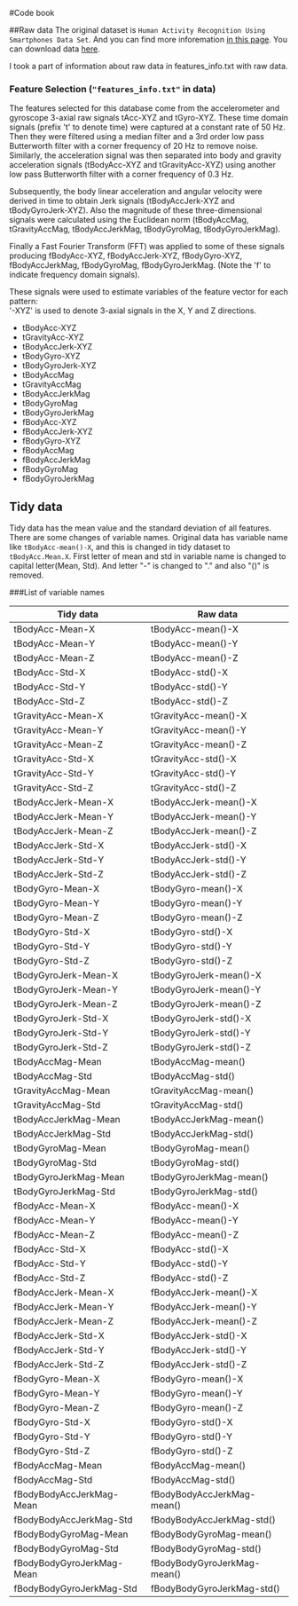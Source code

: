 #Code book

##Raw data
The original dataset is `Human Activity Recognition Using Smartphones Data Set`. And you can find more inforemation [in this page][1]. You can download data [here][2].

I took a part of information about raw data in features_info.txt with raw data.

### Feature Selection (`"features_info.txt"` in data)
The features selected for this database come from the accelerometer and gyroscope 3-axial raw signals tAcc-XYZ and tGyro-XYZ. These time domain signals (prefix 't' to denote time) were captured at a constant rate of 50 Hz. Then they were filtered using a median filter and a 3rd order low pass Butterworth filter with a corner frequency of 20 Hz to remove noise. Similarly, the acceleration signal was then separated into body and gravity acceleration signals (tBodyAcc-XYZ and tGravityAcc-XYZ) using another low pass Butterworth filter with a corner frequency of 0.3 Hz. 

Subsequently, the body linear acceleration and angular velocity were derived in time to obtain Jerk signals (tBodyAccJerk-XYZ and tBodyGyroJerk-XYZ). Also the magnitude of these three-dimensional signals were calculated using the Euclidean norm (tBodyAccMag, tGravityAccMag, tBodyAccJerkMag, tBodyGyroMag, tBodyGyroJerkMag). 

Finally a Fast Fourier Transform (FFT) was applied to some of these signals producing fBodyAcc-XYZ, fBodyAccJerk-XYZ, fBodyGyro-XYZ, fBodyAccJerkMag, fBodyGyroMag, fBodyGyroJerkMag. (Note the 'f' to indicate frequency domain signals). 

These signals were used to estimate variables of the feature vector for each pattern:  
'-XYZ' is used to denote 3-axial signals in the X, Y and Z directions.

- tBodyAcc-XYZ
- tGravityAcc-XYZ
- tBodyAccJerk-XYZ
- tBodyGyro-XYZ
- tBodyGyroJerk-XYZ
- tBodyAccMag
- tGravityAccMag
- tBodyAccJerkMag
- tBodyGyroMag
- tBodyGyroJerkMag
- fBodyAcc-XYZ
- fBodyAccJerk-XYZ
- fBodyGyro-XYZ
- fBodyAccMag
- fBodyAccJerkMag
- fBodyGyroMag
- fBodyGyroJerkMag

## Tidy data
Tidy data has the mean value and the standard deviation of all features. There are some changes of variable names. Original data has variable name like `tBodyAcc-mean()-X`, and this is changed in tidy dataset to `tBodyAcc.Mean.X`.
First letter of mean and std in variable name is changed to capital letter(Mean, Std). And letter "-" is changed to "." and also "()" is removed.

###List of variable names
 

 Tidy data               |Raw data
 ------------------------|------------------
tBodyAcc-Mean-X          |tBodyAcc-mean()-X
tBodyAcc-Mean-Y          |tBodyAcc-mean()-Y
tBodyAcc-Mean-Z          |tBodyAcc-mean()-Z
tBodyAcc-Std-X           |tBodyAcc-std()-X
tBodyAcc-Std-Y           |tBodyAcc-std()-Y
tBodyAcc-Std-Z           |tBodyAcc-std()-Z
tGravityAcc-Mean-X       |tGravityAcc-mean()-X
tGravityAcc-Mean-Y       |tGravityAcc-mean()-Y
tGravityAcc-Mean-Z       |tGravityAcc-mean()-Z
tGravityAcc-Std-X        |tGravityAcc-std()-X
tGravityAcc-Std-Y        |tGravityAcc-std()-Y
tGravityAcc-Std-Z        |tGravityAcc-std()-Z
tBodyAccJerk-Mean-X      |tBodyAccJerk-mean()-X
tBodyAccJerk-Mean-Y      |tBodyAccJerk-mean()-Y
tBodyAccJerk-Mean-Z      |tBodyAccJerk-mean()-Z
tBodyAccJerk-Std-X       |tBodyAccJerk-std()-X
tBodyAccJerk-Std-Y       |tBodyAccJerk-std()-Y
tBodyAccJerk-Std-Z       |tBodyAccJerk-std()-Z
tBodyGyro-Mean-X         |tBodyGyro-mean()-X
tBodyGyro-Mean-Y         |tBodyGyro-mean()-Y
tBodyGyro-Mean-Z         |tBodyGyro-mean()-Z
tBodyGyro-Std-X          |tBodyGyro-std()-X
tBodyGyro-Std-Y          |tBodyGyro-std()-Y
tBodyGyro-Std-Z          |tBodyGyro-std()-Z
tBodyGyroJerk-Mean-X     |tBodyGyroJerk-mean()-X
tBodyGyroJerk-Mean-Y     |tBodyGyroJerk-mean()-Y
tBodyGyroJerk-Mean-Z     |tBodyGyroJerk-mean()-Z
tBodyGyroJerk-Std-X      |tBodyGyroJerk-std()-X
tBodyGyroJerk-Std-Y      |tBodyGyroJerk-std()-Y
tBodyGyroJerk-Std-Z      |tBodyGyroJerk-std()-Z
tBodyAccMag-Mean         |tBodyAccMag-mean()
tBodyAccMag-Std          |tBodyAccMag-std()
tGravityAccMag-Mean      |tGravityAccMag-mean()
tGravityAccMag-Std       |tGravityAccMag-std()
tBodyAccJerkMag-Mean     |tBodyAccJerkMag-mean()
tBodyAccJerkMag-Std      |tBodyAccJerkMag-std()
tBodyGyroMag-Mean        |tBodyGyroMag-mean()
tBodyGyroMag-Std         |tBodyGyroMag-std()
tBodyGyroJerkMag-Mean    |tBodyGyroJerkMag-mean()
tBodyGyroJerkMag-Std     |tBodyGyroJerkMag-std()
fBodyAcc-Mean-X          |fBodyAcc-mean()-X
fBodyAcc-Mean-Y          |fBodyAcc-mean()-Y
fBodyAcc-Mean-Z          |fBodyAcc-mean()-Z
fBodyAcc-Std-X           |fBodyAcc-std()-X
fBodyAcc-Std-Y           |fBodyAcc-std()-Y
fBodyAcc-Std-Z           |fBodyAcc-std()-Z
fBodyAccJerk-Mean-X      |fBodyAccJerk-mean()-X
fBodyAccJerk-Mean-Y      |fBodyAccJerk-mean()-Y
fBodyAccJerk-Mean-Z      |fBodyAccJerk-mean()-Z
fBodyAccJerk-Std-X       |fBodyAccJerk-std()-X
fBodyAccJerk-Std-Y       |fBodyAccJerk-std()-Y
fBodyAccJerk-Std-Z       |fBodyAccJerk-std()-Z
fBodyGyro-Mean-X         |fBodyGyro-mean()-X
fBodyGyro-Mean-Y         |fBodyGyro-mean()-Y
fBodyGyro-Mean-Z         |fBodyGyro-mean()-Z
fBodyGyro-Std-X          |fBodyGyro-std()-X
fBodyGyro-Std-Y          |fBodyGyro-std()-Y
fBodyGyro-Std-Z          |fBodyGyro-std()-Z
fBodyAccMag-Mean         |fBodyAccMag-mean()
fBodyAccMag-Std          |fBodyAccMag-std()
fBodyBodyAccJerkMag-Mean |fBodyBodyAccJerkMag-mean()
fBodyBodyAccJerkMag-Std  |fBodyBodyAccJerkMag-std()
fBodyBodyGyroMag-Mean    |fBodyBodyGyroMag-mean()
fBodyBodyGyroMag-Std     |fBodyBodyGyroMag-std()
fBodyBodyGyroJerkMag-Mean|fBodyBodyGyroJerkMag-mean()
fBodyBodyGyroJerkMag-Std |fBodyBodyGyroJerkMag-std()


[1]: http://archive.ics.uci.edu/ml/datasets/Human+Activity+Recognition+Using+Smartphones
[2]: https://d396qusza40orc.cloudfront.net/getdata%2Fprojectfiles%2FUCI%20HAR%20Dataset.zip